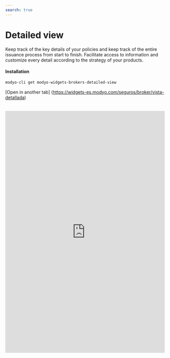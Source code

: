 ```yaml
---
search: true
---
```


# Detailed view

Keep track of the key details of your policies and keep track of the entire issuance process from start to finish. Facilitate access to information and customize every detail according to the strategy of your products.

#### Installation

```bash
modyo-cli get modyo-widgets-brokers-detailed-view
```

[Open in another tab] (https://widgets-es.modyo.com/seguros/broker/vista-detallada)

 <iframe id="widgetFrame" src="https://widgets-es.modyo.com/seguros/broker/vista-detallada" width="100%" frameBorder="0"  style="min-height:762px;overflow:auto;margin-top:20px;"/> 

| Functionality   | Description                                                                                                                                                                                                                                |
|-----------------|--------------------------------------------------------------------------------------------------------------------------------------------------------------------------------------------------------------------------------------------|
| Overview         | Facilitate the consultation of policies and present the relevant data to your intermediaries regardless of the status of the policies. Use this section to notify important dates or changes in policy status.               |
| Conditions     | Customize the module to present the coverage and deductibles of the policy in case of claims. It makes it easy for intermediaries to identify minimum coverage data or evolve this module to configure activation. |
| Premiums Table | Set up the premiums paid on the policy according to your business strategy or make it easier for your intermediaries to manage premium increases under your rules.                                                                       |
| Historic       | Generate traceability of policy movements so that both intermediaries and your operating team can view or manage endorsements, resignations or PDF submissions of each move.                           |
| Download        | It integrates the clauses of the policies in PDF and makes it easy to send via email. Supplement documents with legal or business information as needed.                                                        |
| Signature Sending  | Streamline the payment of policies by integrating this signature submission option for payment approval. Save time and streamline processes to output more efficiently.                                                                    |
